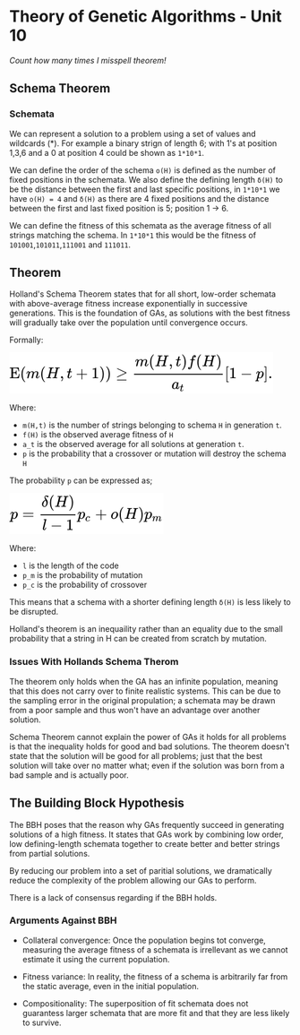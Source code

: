 # Theory of Genetic Algorithms - Unit 10

_Count how many  times I misspell theorem!_ 

## Schema Theorem

### Schemata

We can represent a solution to a problem using a set of values and wildcards (*). For example a binary strign of length 6; with 1's at position 1,3,6 and a 0 at position 4 could be shown as `1*10*1`. 

We can define the order of the schema `o(H)` is defined as the number of fixed positions in the schemata. We also define the defining length `δ(H)` to be the distance between the first and last specific positions, in `1*10*1` we have `o(H) = 4` and `δ(H)` as there are 4 fixed positions and the distance between the first and last fixed position is 5; position 1 -> 6.

We can define the fitness of this schemata as the average fitness of all strings matching the schema. In `1*10*1` this would be the fitness of `101001`,`101011`,`111001` and `111011`. 

## Theorem

Holland's Schema Theorem states that for all short, low-order schemata with above-average fitness increase exponentially in successive generations. This is the foundation of GAs, as solutions with the best fitness will gradually take over the population until convergence occurs. 

Formally:

![](assets/holland.svg)

Where: 
* `m(H,t)` is the number of strings belonging to schema `H` in generation `t`. 
* `f(H)` is the observed average fitness of `H`
* `a_t` is the observed average for all solutions at generation `t`. 
* `p` is the probability that a crossover or mutation will destroy the schema `H`

The probability `p` can be expressed as; 

![](assets/holland2.svg)

Where:
* `l` is the length of the code
* `p_m` is the probability of mutation
* `p_c` is the probability of crossover

This means that a schema with a shorter defining length `δ(H)` is less likely to be disrupted. 

Holland's theorem is an inequaility rather than an equality due to the small probability that a string in H can be created from scratch by mutation.


### Issues With Hollands Schema Therom

The theorem only holds when the GA has an infinite population, meaning that this does not carry over to finite realistic systems. This can be due to the sampling error in the original propulation; a schemata may be drawn from a poor sample and thus won't have an advantage over another solution. 

Schema Theorem cannot explain the power of GAs it holds for all problems is that the inequality holds for good and bad solutions. The theorem doesn't state that the solution will be good for all problems; just that the best solution will take over no matter what; even if the solution was born from a bad sample and is actually poor. 

## The Building Block Hypothesis

The BBH poses that the reason why GAs frequently succeed in generating solutions of a high fitness. It states that GAs work by combining low order, low defining-length schemata together to create better and better strings from partial solutions. 

By reducing our problem into a set of paritial solutions, we dramatically reduce the complexity of the problem  allowing our GAs to perform. 

There is a lack of consensus regarding if the BBH holds. 

### Arguments Against BBH

* Collateral convergence: Once the population begins tot converge, measuring the average fitness of a schemata is irrellevant as we cannot estimate it using the current population. 

* Fitness variance: In reality, the fitness of a schema is arbitrarily far from the static average, even in the initial population.

* Compositionality: The superposition of fit schemata does not guarantess larger schemata that are more fit and that they are less likely to survive. 
